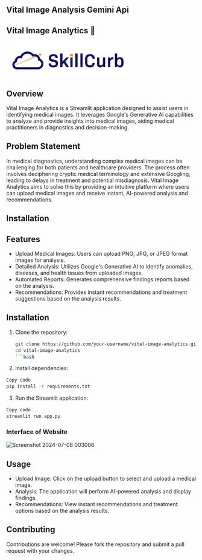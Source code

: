 ## Vital Image Analysis Gemini Api

## Vital Image Analytics 📸

![Project Logo](logo.png)

## Overview
Vital Image Analytics is a Streamlit application designed to assist users in identifying medical images. It leverages Google's Generative AI capabilities to analyze and provide insights into medical images, aiding medical practitioners in diagnostics and decision-making.

## Problem Statement
In medical diagnostics, understanding complex medical images can be challenging for both patients and healthcare providers. The process often involves deciphering cryptic medical terminology and extensive Googling, leading to delays in treatment and potential misdiagnosis. Vital Image Analytics aims to solve this by providing an intuitive platform where users can upload medical images and receive instant, AI-powered analysis and recommendations.
## Installation

## Features
- Upload Medical Images: Users can upload PNG, JPG, or JPEG format images for analysis.
- Detailed Analysis: Utilizes Google's Generative AI to identify anomalies, diseases, and health issues from uploaded images.
- Automated Reports: Generates comprehensive findings reports based on the analysis.
- Recommendations: Provides instant recommendations and treatment suggestions based on the analysis results.
  
## Installation
1. Clone the repository:
   ```bash
   git clone https://github.com/your-username/vital-image-analytics.git
   cd vital-image-analytics
   ```bash

2. Install dependencies:
```bash
Copy code
pip install -r requirements.txt
```
3. Run the Streamlit application:
```bash
Copy code
streamlit run app.py
```

### Interface of Website
![Screenshot 2024-07-08 003006](https://github.com/sanika391/Vital-Image-Detection-Gemini/assets/116996971/b4eb18b3-a7af-4dc2-92fe-5873159c5a62)

## Usage
- Upload Image: Click on the upload button to select and upload a medical image.
- Analysis: The application will perform AI-powered analysis and display findings.
- Recommendations: View instant recommendations and treatment options based on the analysis results.

## Contributing
Contributions are welcome! Please fork the repository and submit a pull request with your changes.

 


